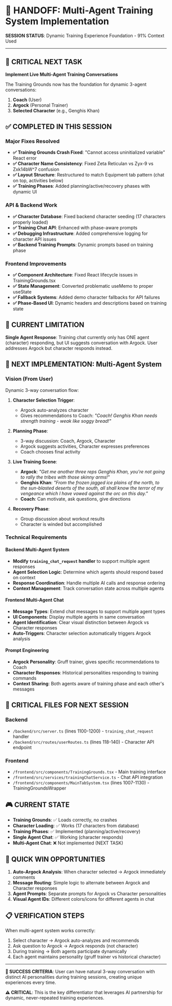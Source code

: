# 🚨 HANDOFF: Multi-Agent Training System Implementation

**SESSION STATUS**: Dynamic Training Experience Foundation - 91% Context Used

---

## 🎯 CRITICAL NEXT TASK

**Implement Live Multi-Agent Training Conversations**

The Training Grounds now has the foundation for dynamic 3-agent conversations:
1. **Coach** (User)
2. **Argock** (Personal Trainer) 
3. **Selected Character** (e.g., Genghis Khan)

## ✅ COMPLETED IN THIS SESSION

### Major Fixes Resolved
- **✅ Training Grounds Crash Fixed**: "Cannot access uninitialized variable" React error
- **✅ Character Name Consistency**: Fixed Zeta Reticulan vs Zyx-9 vs Zxk14bW^7 confusion
- **✅ Layout Structure**: Restructured to match Equipment tab pattern (chat on top, activities below)
- **✅ Training Phases**: Added planning/active/recovery phases with dynamic UI

### API & Backend Work
- **✅ Character Database**: Fixed backend character seeding (17 characters properly loaded)
- **✅ Training Chat API**: Enhanced with phase-aware prompts
- **✅ Debugging Infrastructure**: Added comprehensive logging for character API issues
- **✅ Backend Training Prompts**: Dynamic prompts based on training phase

### Frontend Improvements
- **✅ Component Architecture**: Fixed React lifecycle issues in TrainingGrounds.tsx
- **✅ State Management**: Converted problematic useMemo to proper useState
- **✅ Fallback Systems**: Added demo character fallbacks for API failures
- **✅ Phase-Based UI**: Dynamic headers and descriptions based on training state

## 🔴 CURRENT LIMITATION

**Single Agent Response**: Training chat currently only has ONE agent (character) responding, but UI suggests conversation with Argock. User addresses Argock but character responds instead.

## 🚀 NEXT IMPLEMENTATION: Multi-Agent System

### Vision (From User)
Dynamic 3-way conversation flow:

1. **Character Selection Trigger**: 
   - Argock auto-analyzes character
   - Gives recommendations to Coach: *"Coach! Genghis Khan needs strength training - weak like soggy bread!"*

2. **Planning Phase**:
   - 3-way discussion: Coach, Argock, Character
   - Argock suggests activities, Character expresses preferences
   - Coach chooses final activity

3. **Live Training Scene**:
   - **Argock**: *"Get me another three reps Genghis Khan, you're not going to rally the tribes with those skinny arms!"*
   - **Genghis Khan**: *"From the frozen jagged ice plains of the north, to the sun-blasted deserts of the south, all shall know the terror of my vengeance which I have vowed against the orc on this day."*
   - **Coach**: Can motivate, ask questions, give directions

4. **Recovery Phase**:
   - Group discussion about workout results
   - Character is winded but accomplished

### Technical Requirements

#### Backend Multi-Agent System
- **Modify `training_chat_request` handler** to support multiple agent responses
- **Agent Selection Logic**: Determine which agents should respond based on context
- **Response Coordination**: Handle multiple AI calls and response ordering
- **Context Management**: Track conversation state across multiple agents

#### Frontend Multi-Agent Chat
- **Message Types**: Extend chat messages to support multiple agent types
- **UI Components**: Display multiple agents in same conversation
- **Agent Identification**: Clear visual distinction between Argock vs Character responses
- **Auto-Triggers**: Character selection automatically triggers Argock analysis

#### Prompt Engineering
- **Argock Personality**: Gruff trainer, gives specific recommendations to Coach
- **Character Responses**: Historical personalities responding to training commands
- **Context Sharing**: Both agents aware of training phase and each other's messages

## 📁 CRITICAL FILES FOR NEXT SESSION

### Backend
- `/backend/src/server.ts` (lines 1100-1200) - `training_chat_request` handler
- `/backend/src/routes/userRoutes.ts` (lines 118-140) - Character API endpoint

### Frontend  
- `/frontend/src/components/TrainingGrounds.tsx` - Main training interface
- `/frontend/src/services/trainingChatService.ts` - Chat API integration
- `/frontend/src/components/MainTabSystem.tsx` (lines 1007-1130) - TrainingGroundsWrapper

## 🎮 CURRENT STATE

- **Training Grounds**: ✅ Loads correctly, no crashes
- **Character Loading**: ✅ Works (17 characters from database)
- **Training Phases**: ✅ Implemented (planning/active/recovery)
- **Single Agent Chat**: ✅ Working (character responds)
- **Multi-Agent Chat**: ❌ Not implemented (NEXT TASK)

## 🔧 QUICK WIN OPPORTUNITIES

1. **Auto-Argock Analysis**: When character selected → Argock immediately comments
2. **Message Routing**: Simple logic to alternate between Argock and Character responses  
3. **Agent Prompts**: Separate prompts for Argock vs Character personalities
4. **Visual Agent IDs**: Different colors/icons for different agents in chat

## 📋 VERIFICATION STEPS

When multi-agent system works correctly:
1. Select character → Argock auto-analyzes and recommends
2. Ask question to Argock → Argock responds (not character)
3. During training → Both agents participate dynamically
4. Each agent maintains personality (gruff trainer vs historical character)

---

**🎯 SUCCESS CRITERIA**: User can have natural 3-way conversation with distinct AI personalities during training sessions, creating unique experiences every time.

**⚠️ CRITICAL**: This is the key differentiator that leverages AI partnership for dynamic, never-repeated training experiences.